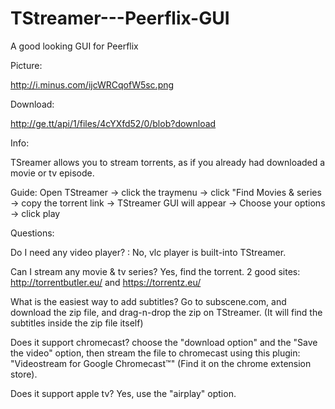 TStreamer---Peerflix-GUI
========================

A good looking GUI for Peerflix


Picture:

http://i.minus.com/ijcWRCqofW5sc.png



Download:

http://ge.tt/api/1/files/4cYXfd52/0/blob?download



Info:

TSreamer allows you to stream torrents, as if you already had downloaded a movie or tv episode.

Guide: Open TStreamer -> click the traymenu -> click "Find Movies & series -> copy the torrent link -> TStreamer GUI will appear ->
Choose your options ->  click play


Questions:

Do I need any video player? : No, vlc player is built-into TStreamer.

Can I stream any movie & tv series? Yes, find the torrent. 2 good sites: http://torrentbutler.eu/ and https://torrentz.eu/

What is the easiest way to add subtitles? Go to subscene.com, and download the zip file, and drag-n-drop the zip on TStreamer.
(It will find the subtitles inside the zip file itself)

Does it support chromecast? choose the "download option" and the "Save the video" option, then stream the file to chromecast using this plugin:
"Videostream for Google Chromecast™" (Find it on the chrome extension store).

Does it support apple tv? Yes, use the "airplay" option.
